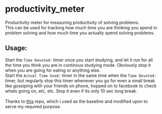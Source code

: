 # productivity_meter
Productivity meter for measuring productivity of solving problems.<br>
This can be used for tracking how much time you are thinking you spend in problem solving and how much time you actually spend solving problems.<br>
## Usage:
Start the `Time Devoted:` timer once you start studying, and let it run for all the time you think you are in continous studying mode. Obviously stop it when you are going for eating or anything else.<br>
Start the `Actual Time Used:` timer in the same time when the `Time Devoted:` timer, but regularly stop this timer whenever you go for even a small break like gossiping with your friends on phone, hopped on to facebook to check whats going on, etc, etc. Stop it even if its only 10 sec long break.<br>
<br>
Thanks to [this](https://github.com/nelsonic/stopwatch) repo, which i used as the baseline and modified upon to serve my required purpose.
